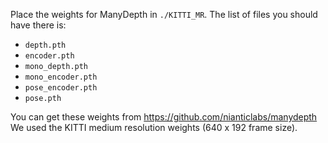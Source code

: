 Place the weights for ManyDepth in `./KITTI_MR`.
The list of files you should have there is:
* `depth.pth`
* `encoder.pth`
* `mono_depth.pth`
* `mono_encoder.pth`
* `pose_encoder.pth`
* `pose.pth`

You can get these weights from https://github.com/nianticlabs/manydepth
We used the KITTI medium resolution weights (640 x 192 frame size).